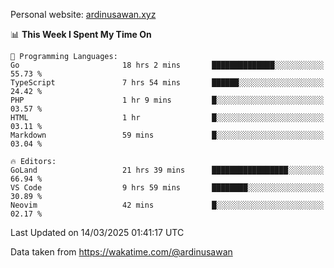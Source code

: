 Personal website: [ardinusawan.xyz](https://ardinusawan.xyz)

<!--START_SECTION:waka-->
📊 **This Week I Spent My Time On** 

```text
💬 Programming Languages: 
Go                       18 hrs 2 mins       ██████████████░░░░░░░░░░░   55.73 % 
TypeScript               7 hrs 54 mins       ██████░░░░░░░░░░░░░░░░░░░   24.42 % 
PHP                      1 hr 9 mins         █░░░░░░░░░░░░░░░░░░░░░░░░   03.57 % 
HTML                     1 hr                █░░░░░░░░░░░░░░░░░░░░░░░░   03.11 % 
Markdown                 59 mins             █░░░░░░░░░░░░░░░░░░░░░░░░   03.04 % 

🔥 Editors: 
GoLand                   21 hrs 39 mins      █████████████████░░░░░░░░   66.94 % 
VS Code                  9 hrs 59 mins       ████████░░░░░░░░░░░░░░░░░   30.89 % 
Neovim                   42 mins             █░░░░░░░░░░░░░░░░░░░░░░░░   02.17 % 
```


 Last Updated on 14/03/2025 01:41:17 UTC
<!--END_SECTION:waka-->
Data taken from https://wakatime.com/@ardinusawan
